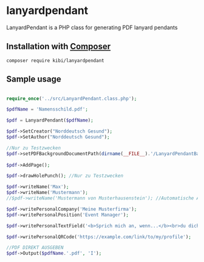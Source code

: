 # lanyardpendant
LanyardPendant is a PHP class for generating PDF lanyard pendants

## Installation with [Composer](https://packagist.org/packages/kibi/lanyardpendant)

```composer require kibi/lanyardpendant```

## Sample usage

```php

require_once('../src/LanyardPendant.class.php');

$pdfName = 'Namensschild.pdf';

$pdf = LanyardPendant($pdfName);

$pdf->SetCreator("Norddeutsch Gesund");
$pdf->SetAuthor("Norddeutsch Gesund");

//Nur zu Testzwecken
$pdf->setPDFBackgroundDocumentPath(dirname(__FILE__).'/LanyardPendantBackground-sample.pdf'); 
	
$pdf->AddPage();

$pdf->drawHolePunch(); //Nur zu Testzwecken

$pdf->writeName('Max');
$pdf->writeName('Mustermann');
//$pdf->writeName('Mustermann von Musterhausenstein'); //Automatische Anpassung der Schriftgröße an Textlänge (-> Immer nur eine Zeile)

$pdf->writePersonalCompany('Meine Musterfirma');
$pdf->writePersonalPosition('Event Manager');

$pdf->writePersonalTextField('<b>Sprich mich an, wenn...</b><br>du dich für Co-Workingspaces, Events, Hackathons & Networking interessierst');

$pdf->writePersonalQRCode('https://example.com/link/to/my/profile');

//PDF DIREKT AUSGEBEN
$pdf->Output($pdfName.'.pdf', 'I');

```

